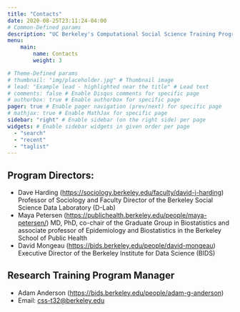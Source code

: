 ```yaml
---
title: "Contacts"
date: 2020-08-25T23:11:24-04:00
# Common-Defined params
description: "UC Berkeley's Computational Social Science Training Program fellows"
menu: 
    main: 
        name: Contacts
        weight: 3

# Theme-Defined params
# thumbnail: "img/placeholder.jpg" # Thumbnail image
# lead: "Example lead - highlighted near the title" # Lead text
# comments: false # Enable Disqus comments for specific page
# authorbox: true # Enable authorbox for specific page
pager: true # Enable pager navigation (prev/next) for specific page
# mathjax: true # Enable MathJax for specific page
sidebar: "right" # Enable sidebar (on the right side) per page
widgets: # Enable sidebar widgets in given order per page
  - "search"
  - "recent"
  - "taglist"
---
```


## Program Directors:

- Dave Harding (https://sociology.berkeley.edu/faculty/david-j-harding) Professor of Sociology and Faculty Director of the Berkeley Social Science Data Laboratory (D-Lab)
- Maya Petersen (https://publichealth.berkeley.edu/people/maya-petersen/) MD, PhD, co-chair of the Graduate Group in Biostatistics and associate professor of Epidemiology and Biostatistics in the Berkeley School of Public Health
- David Mongeau (https://bids.berkeley.edu/people/david-mongeau) Executive Director of the Berkeley Institute for Data Science (BIDS)

## Research Training Program Manager
- Adam Anderson (https://bids.berkeley.edu/people/adam-g-anderson)
- Email: css-t32@berkeley.edu
